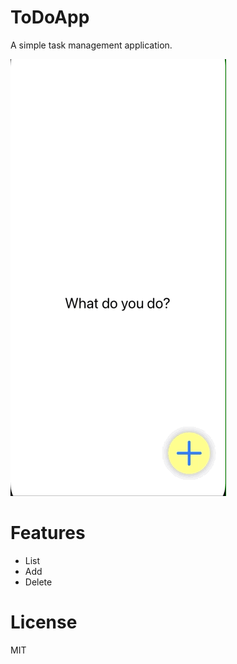 # ToDoApp

A simple task management application.

![Screen shot](/screenshot/screenshot.gif?raw=true "Screen shot")

# Features

 - List
 - Add
 - Delete

# License

MIT
